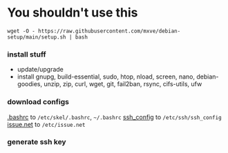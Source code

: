 # You shouldn't use this
```wget -O - https://raw.githubusercontent.com/mxve/debian-setup/main/setup.sh | bash```

### install stuff
- update/upgrade
- install gnupg, build-essential, sudo, htop, nload, screen, nano, debian-goodies, unzip, zip, curl, wget, git, fail2ban, rsync, cifs-utils, ufw

### download configs
[.bashrc](.bashrc) to ```/etc/skel/.bashrc```, ```~/.bashrc```
[ssh_config](ssh_config) to ```/etc/ssh/ssh_config```
[issue.net](issue.net) to ```/etc/issue.net```

### generate ssh key